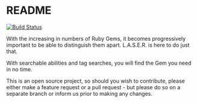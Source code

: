 # README

[![Build Status](https://travis-ci.org/webdev-camp/laser.svg?branch=master)](https://travis-ci.org/webdev-camp/laser)

With the increasing in numbers of Ruby Gems, it becomes progressively important to be able to distinguish them apart.
L.A.S.E.R. is here to do just that.

With searchable abilities and tag searches, you will find the Gem you need in no time.

This is an open source project, so should you wish to contribute, please either make a feature request or a pull request - but please do so on a separate branch or inform us prior to making any changes.
